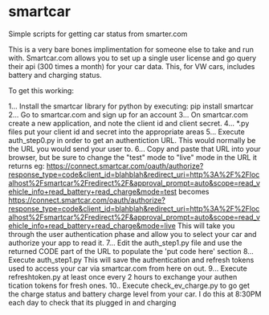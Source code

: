# smartcar
Simple scripts for getting car status from smarter.com

This is a very bare bones implimentation for someone else to take and run with. Smartcar.com allows you to set up a single user license and go query their api (300 times a month) for your car data. This, for VW cars, includes battery and charging status.

To get this working:

1... Install the smartcar library for python by executing: pip install smartcar
2... Go to smartcar.com and sign up for an account
3... On smartcar.com create a new application, and note the client id and client secret.
4... *.py files put your client id and secret into the appropriate areas
5... Execute auth_step0.py in order to get an authentiction URL. This would normally be the URL you would send your user to.
6... Copy and paste that URL into your browser, but be sure to change the "test" mode to "live" mode in the URL it returns eg:
https://connect.smartcar.com/oauth/authorize?response_type=code&client_id=blahblah&redirect_uri=http%3A%2F%2Flocalhost%2Fsmartcar%2Fredirect%2F&approval_prompt=auto&scope=read_vehicle_info+read_battery+read_charge&mode=test becomes
https://connect.smartcar.com/oauth/authorize?response_type=code&client_id=blahblah&redirect_uri=http%3A%2F%2Flocalhost%2Fsmartcar%2Fredirect%2F&approval_prompt=auto&scope=read_vehicle_info+read_battery+read_charge&mode=live
      This will take you through the user authentication phase and allow you to select your car and authorize your app to read it.
7... Edit the auth_step1.py file and use the returned CODE part of the URL to populate the 'put code here' section
8... Execute auth_step1.py   This will save the authentication and refresh tokens used to access your car via smartcar.com from here on out.
9... Execute refreshtoken.py at least once every 2 hours to exchange your authen tication tokens for fresh ones.
10.. Execute check_ev_charge.py to go get the charge status and battery charge level from your car. I do this at 8:30PM each day to check that its plugged in and charging

